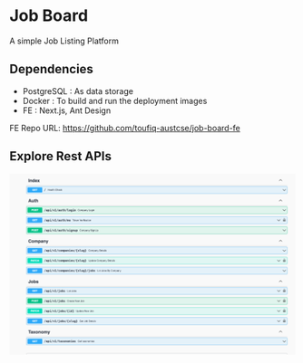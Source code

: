 # Job Board
A simple Job Listing Platform

## Dependencies
- PostgreSQL : As data storage
- Docker : To build and run the deployment images
- FE : Next.js, Ant Design

FE Repo URL: https://github.com/toufiq-austcse/job-board-fe

## Explore Rest APIs
![Swagger](https://raw.githubusercontent.com/toufiq-austcse/job-board/main/screenshots/swagger.png?token=GHSAT0AAAAAACHCAZ6ZL66NSUCEMVE22WCMZKT3S3A)

